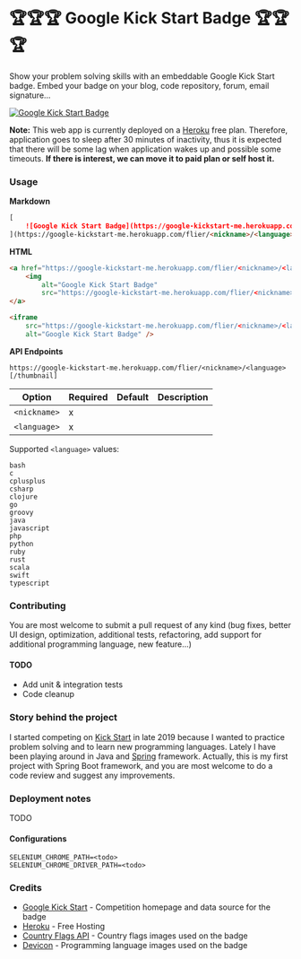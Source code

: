 # 🏆🏆🏆 Google Kick Start Badge 🏆🏆🏆

Show your problem solving skills with an embeddable Google Kick Start badge.
Embed your badge on your blog, code repository, forum, email signature...

[
    ![Google Kick Start Badge](https://google-kickstart-me.herokuapp.com/flier/matjazmav/java/thumbnail)
](https://google-kickstart-me.herokuapp.com/flier/matjazmav/java)

**Note:** This web app is currently deployed on a [Heroku](https://www.heroku.com) free plan.
Therefore, application goes to sleep after 30 minutes of inactivity, thus it is expected that there will be 
some lag when application wakes up and possible some timeouts.
**If there is interest, we can move it to paid plan or self host it.**

### Usage

**Markdown**
```md
[
    ![Google Kick Start Badge](https://google-kickstart-me.herokuapp.com/flier/<nickname>/<language>/thumbnail)
](https://google-kickstart-me.herokuapp.com/flier/<nickname>/<language>)
```

**HTML**
```html
<a href="https://google-kickstart-me.herokuapp.com/flier/<nickname>/<language>">
    <img
        alt="Google Kick Start Badge"
        src="https://google-kickstart-me.herokuapp.com/flier/<nickname>/<language>/thumbnail" />
</a>
```

```html
<iframe
    src="https://google-kickstart-me.herokuapp.com/flier/<nickname>/<language>"
    alt="Google Kick Start Badge" />
```

**API Endpoints**
```
https://google-kickstart-me.herokuapp.com/flier/<nickname>/<language>[/thumbnail]
```

|Option      |Required|Default|Description|
|------------|--------|-------|-----------|
|`<nickname>`| x      |       |           |
|`<language>`| x      |       |           |

Supported `<language>` values:
```
bash
c
cplusplus
csharp
clojure
go
groovy
java
javascript
php
python
ruby
rust
scala
swift
typescript
```

### Contributing
You are most welcome to submit a pull request of any kind (bug fixes, better UI design, 
optimization, additional tests, refactoring,
add support for additional programming language, new feature...)

#### TODO
- Add unit & integration tests
- Code cleanup

### Story behind the project
I started competing on [Kick Start](https://codingcompetitions.withgoogle.com/kickstart) in late 2019 because I wanted to practice problem solving
and to learn new programming languages. Lately I have been playing around in Java and [Spring](https://spring.io/) framework.
Actually, this is my first project with Spring Boot framework, and you are most welcome to do a code
review and suggest any improvements.

### Deployment notes
TODO

#### Configurations
```
SELENIUM_CHROME_PATH=<todo>
SELENIUM_CHROME_DRIVER_PATH=<todo>
```

### Credits
* [Google Kick Start](https://codingcompetitions.withgoogle.com/kickstart) - Competition homepage and data source for the badge
* [Heroku](https://www.heroku.com) - Free Hosting
* [Country Flags API](https://www.countryflags.io/) - Country flags images used on the badge
* [Devicon](https://devicons.github.io/devicon/) - Programming language images used on the badge
